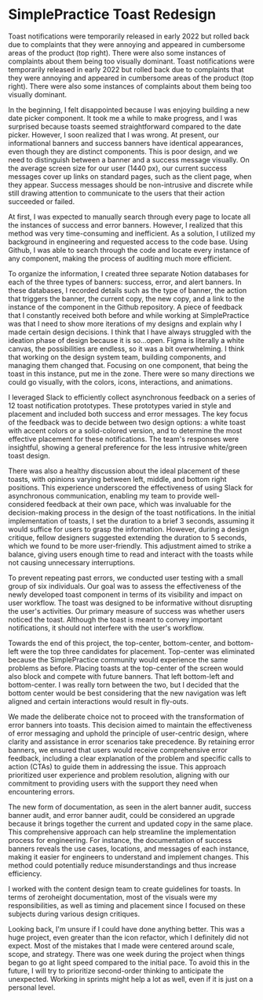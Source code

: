 # SimplePractice Toast Redesign

Toast notifications were temporarily released in early 2022 but rolled back due to complaints that they were annoying and appeared in cumbersome areas of the product (top right). There were also some instances of complaints about them being too visually dominant. Toast notifications were temporarily released in early 2022 but rolled back due to complaints that they were annoying and appeared in cumbersome areas of the product (top right). There were also some instances of complaints about them being too visually dominant.

In the beginning, I felt disappointed because I was enjoying building a new date picker component. It took me a while to make progress, and I was surprised because toasts seemed straightforward compared to the date picker. However, I soon realized that I was wrong. At present, our informational banners and success banners have identical appearances, even though they are distinct components. This is poor design, and we need to distinguish between a banner and a success message visually. On the average screen size for our user (1440 px), our current success messages cover up links on standard pages, such as the client page, when they appear. Success messages should be non-intrusive and discrete while still drawing attention to communicate to the users that their action succeeded or failed.

At first, I was expected to manually search through every page to locate all the instances of success and error banners. However, I realized that this method was very time-consuming and inefficient. As a solution, I utilized my background in engineering and requested access to the code base. Using Github, I was able to search through the code and locate every instance of any component, making the process of auditing much more efficient.

To organize the information, I created three separate Notion databases for each of the three types of banners: success, error, and alert banners. In these databases, I recorded details such as the type of banner, the action that triggers the banner, the current copy, the new copy, and a link to the instance of the component in the Github repository. A piece of feedback that I constantly received both before and while working at SimplePractice was that I need to show more iterations of my designs and explain why I made certain design decisions. I think that I have always struggled with the ideation phase of design because it is so…open. Figma is literally a white canvas, the possibilities are endless, so it was a bit overwhelming. I think that working on the design system team, building components, and managing them changed that. Focusing on one component, that being the toast in this instance, put me in the zone. There were so many directions we could go visually, with the colors, icons, interactions, and animations.

I leveraged Slack to efficiently collect asynchronous feedback on a series of 12 toast notification prototypes. These prototypes varied in style and placement and included both success and error messages. The key focus of the feedback was to decide between two design options: a white toast with accent colors or a solid-colored version, and to determine the most effective placement for these notifications. The team's responses were insightful, showing a general preference for the less intrusive white/green toast design.

There was also a healthy discussion about the ideal placement of these toasts, with opinions varying between left, middle, and bottom right positions. This experience underscored the effectiveness of using Slack for asynchronous communication, enabling my team to provide well-considered feedback at their own pace, which was invaluable for the decision-making process in the design of the toast notifications. In the initial implementation of toasts, I set the duration to a brief 3 seconds, assuming it would suffice for users to grasp the information. However, during a design critique, fellow designers suggested extending the duration to 5 seconds, which we found to be more user-friendly. This adjustment aimed to strike a balance, giving users enough time to read and interact with the toasts while not causing unnecessary interruptions.

To prevent repeating past errors, we conducted user testing with a small group of six individuals. Our goal was to assess the effectiveness of the newly developed toast component in terms of its visibility and impact on user workflow. The toast was designed to be informative without disrupting the user's activities. Our primary measure of success was whether users noticed the toast. Although the toast is meant to convey important notifications, it should not interfere with the user's workflow.

 Towards the end of this project, the top-center, bottom-center, and bottom-left were the top three candidates for placement. Top-center was eliminated because the SimplePractice community would experience the same problems as before. Placing toasts at the top-center of the screen would also block and compete with future banners. That left bottom-left and bottom-center. I was really torn between the two, but I decided that the bottom center would be best considering that the new navigation was left aligned and certain interactions would result in fly-outs.

We made the deliberate choice not to proceed with the transformation of error banners into toasts. This decision aimed to maintain the effectiveness of error messaging and uphold the principle of user-centric design, where clarity and assistance in error scenarios take precedence. By retaining error banners, we ensured that users would receive comprehensive error feedback, including a clear explanation of the problem and specific calls to action (CTAs) to guide them in addressing the issue. This approach prioritized user experience and problem resolution, aligning with our commitment to providing users with the support they need when encountering errors.

The new form of documentation, as seen in the alert banner audit, success banner audit, and error banner audit, could be considered an upgrade because it brings together the current and updated copy in the same place. This comprehensive approach can help streamline the implementation process for engineering. For instance, the documentation of success banners reveals the use cases, locations, and messages of each instance, making it easier for engineers to understand and implement changes⁠. This method could potentially reduce misunderstandings and thus increase efficiency.

I worked with the content design team to create guidelines for toasts. In terms of zeroheight documentation, most of the visuals were my responsibilities, as well as timing and placement since I focused on these subjects during various design critiques.

Looking back, I'm unsure if I could have done anything better. This was a huge project, even greater than the icon refactor, which I definitely did not expect. Most of the mistakes that I made were centered around scale, scope, and strategy. There was one week during the project when things began to go at light speed compared to the initial pace. To avoid this in the future, I will try to prioritize second-order thinking to anticipate the unexpected. Working in sprints might help a lot as well, even if it is just on a personal level.
